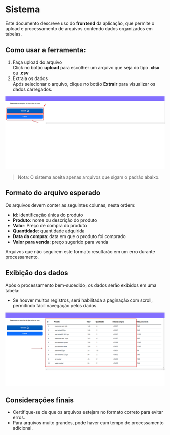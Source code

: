 # Sistema

Este documento descreve uso do **frontend** da aplicação, que permite o upload e processamento de arquivos contendo dados organizados em tabelas.


## Como usar a ferramenta:
1. Faça upload do arquivo<br>
   Click no botão **upload** para escolher um arquivo que seja do tipo .**xlsx** ou **.csv**
2. Extraia os dados <br>
   Após selecionar o arquivo, clique no botão **Extrair** para visualizar os dados carregados.

![image-1](./public/images/image_1.png)

> Nota: O sistema aceita apenas arquivos que sigam o padrão abaixo.

## Formato do arquivo esperado
Os arquivos devem conter as seguintes colunas, nesta ordem:
 - **id**: identificação única do produto
 - **Produto**: nome ou descrição do produto
 - **Valor**: Preço de compra do produto
 - **Quantidade**: quantidade adquirida
 - **Data da compra**: data em que o produto foi comprado
 - **Valor para venda**: preço sugerido para venda

Arquivos que não seguirem este formato resultarão em um erro durante  processamento.

## Exibição dos dados

Após o processamento bem-sucedido, os dados serão exibidos em uma tabela:

- Se houver muitos registros, será habilitada a paginação com scroll, permitindo fácil navegação pelos dados.

![image-2](./public/images/image_2.png)

## Considerações finais

- Certifique-se de que os arquivos estejam no formato correto para evitar erros.
- Para arquivos muito grandes, pode haver eum tempo de processamento adicional.






